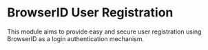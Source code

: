 BrowserID User Registration
===========================

This module aims to provide easy and secure user registration using BrowserID as
a login authentication mechanism.
